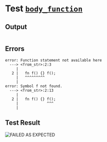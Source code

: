 # Test [`body_function`](../doc/tests/statement_usage.md#L576)

## Output

```,plain
```

## Errors

```,plain
error: Function statement not available here
  ---> <from_str>:2:3
     |
   2 |   fn f() {} f();
     |   ^^^^^^^^^
     |
error: Symbol f not found.
  ---> <from_str>:2:13
     |
   2 |   fn f() {} f();
     |             ^^^
     |
```

## Test Result

![FAILED AS EXPECTED](../doc/tests/.test/body_function.png)
